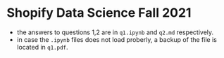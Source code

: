 # Shopify Data Science Fall 2021
- the answers to questions 1,2 are in `q1.ipynb` and `q2.md` respectively. 
- in case the `.ipynb` files does not load proberly, a backup of the file is located in `q1.pdf`. 
